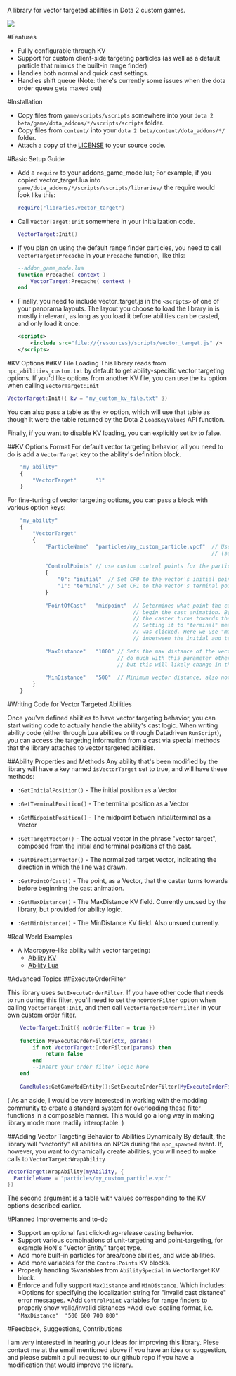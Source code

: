 A library for vector targeted abilities in Dota 2 custom games.

![](http://giant.gfycat.com/DisgustingKindBronco.gif)

#Features
* Fullly configurable through KV
* Support for custom client-side targeting particles (as well as a default particle that mimics the built-in range finder)
* Handles both normal and quick cast settings.
* Handles shift queue (Note: there's currently some issues when the dota order queue gets maxed out)

#Installation
* Copy files from `game/scripts/vscripts` somewhere into your `dota 2 beta/game/dota_addons/*/vscripts/scripts` folder.
* Copy files from `content/` into your `dota 2 beta/content/dota_addons/*/` folder.
* Attach a copy of the [LICENSE](https://github.com/kallisti-dev/vector_target/blob/master/LICENSE) to your source code.

#Basic Setup Guide
* Add a `require` to your addons_game_mode.lua; For example, if you copied vector_target.lua into `game/dota_addons/*/scripts/vscripts/libraries/` the require would look like this:

    ```lua
    require("libraries.vector_target")
    ```

* Call `VectorTarget:Init` somewhere in your initialization code.

    ```lua
    VectorTarget:Init()
    ```

* If you plan on using the default range finder particles, you need to call `VectorTarget:Precache` in your `Precache`  function, like this:

    ```lua
    --addon_game_mode.lua
    function Precache( context ) 
        VectorTarget:Precache( context )
    end
    ```

* Finally, you need to include vector_target.js in the `<scripts>` of one of your panorama layouts. 
  The layout you choose to load the library in is mostly irrelevant, as long as you load it before abilities
  can be casted, and only load it once.

    ```xml  
    <scripts>
        <include src="file://{resources}/scripts/vector_target.js" />
    </scripts>
    ```

#KV Options
##KV File Loading
This library reads from `npc_abilities_custom.txt` by default to get ability-specific vector targeting options. 
If you'd like options from another KV file, you can use the `kv` option when calling `VectorTarget:Init`

  ```lua
  VectorTarget:Init({ kv = "my_custom_kv_file.txt" })
  ```

You can also pass a table as the `kv` option, which will use that table as though it were the table returned by the Dota 2
`LoadKeyValues` API function.

Finally, if you want to disable KV loading, you can explicitly set `kv` to false.

##KV Options Format
For default vector targeting behavior, all you need to do is add a `VectorTarget` key to the ability's definition block.
  ```javascript
      "my_ability"
      {
          "VectorTarget"      "1"
      }
  ```    
For fine-tuning of vector targeting options, you can pass a block with various option keys:
```javascript
    "my_ability"
    {
        "VectorTarget"
        {
            "ParticleName"  "particles/my_custom_particle.vpcf"  // Use a custom particle system 
                                                                 // (set to 0 for no particle)
            
            "ControlPoints" // use custom control points for the particle
            {
                "0": "initial"  // Set CP0 to the vector's initial point (the first location clicked)
                "1": "terminal" // Set CP1 to the vector's terminal point (the second location clicked)
            }
            
            "PointOfCast"   "midpoint"  // Determines what point the caster must actually turn towards in order to 
                                        // begin the cast animation. By default this is set to "initial", which means
                                        // the caster turns towards the first point that was clicked.
                                        // Setting it to "terminal" means the caster will face the second point that
                                        // was clicked. Here we use "midpoint", which means the point of cast will be
                                        // inbetween the initial and terminal points.
                                        
            "MaxDistance"   "1000" // Sets the max distance of the vector. Currently this isn't enforced and we don't
                                   // do much with this parameter other than return it via GetMaxDistance,
                                   // but this will likely change in the future.
                                   
            "MinDistance"   "500"  // Minimum vector distance, also not fully supported yet.
        }
    }
```
#Writing Code for Vector Targeted Abilities

Once you've defined abilities to have vector targeting behavior, you can start writing code to actually handle the ability's
cast logic. When writing ability code (either through Lua abilities or through Datadriven `RunScript`), you can access the 
targeting information from a cast via special methods that the library attaches to vector targeted abilities.

##Ability Properties and Methods
Any ability that's been modified by the library will have a key named `isVectorTarget` set to true, and will have these methods:

* `:GetInitialPosition()` - The initial position as a Vector
    
* `:GetTerminalPosition()` - The terminal position as a Vector

* `:GetMidpointPosition()` - The midpoint betwen initial/terminal as a Vector

* `:GetTargetVector()` - The actual vector in the phrase "vector target", composed from the initial and terminal positions of the cast.
                     
* `:GetDirectionVector()` - The normalized target vector, indicating the direction in which the line was drawn.

* `:GetPointOfCast()` - The point, as a Vector, that the caster turns towards before beginning the cast animation.

* `:GetMaxDistance()` - The MaxDistance KV field. Currently unused by the library, but provided for ability logic.

* `:GetMinDistance()` - The MinDistance KV field. Also unsued currently.

#Real World Examples
* A Macropyre-like ability with vector targeting:
    * [Ability KV](https://github.com/kallisti-dev/WarOfExalts/blob/4aaf3c5db5ab4febd3e9ef1bd05c6529c4ca1a8a/game/dota_addons/warofexalts/scripts/npc/abilities/flameshaper_lava_wake.txt)
    * [Ability Lua](https://github.com/kallisti-dev/WarOfExalts/blob/6f62f8c5a21f0c837e9ac43bd34479230c10a76a/game/dota_addons/warofexalts/scripts/vscripts/heroes/flameshaper/flameshaper_lava_wake.lua)
 
#Advanced Topics
##ExecuteOrderFilter

This library uses `SetExecuteOrderFilter`. If you have other code that needs to run during this filter, you'll need to
set the `noOrderFilter` option when calling `VectorTarget:Init`, and then call `VectorTarget:OrderFilter` in your own custom order filter.
```lua
    VectorTarget:Init({ noOrderFilter = true })
    
    function MyExecuteOrderFilter(ctx, params)
        if not VectorTarget:OrderFilter(params) then
            return false
        end
        --insert your order filter logic here
    end
    
    GameRules:GetGameModEntity():SetExecuteOrderFilter(MyExecuteOrderFilter, {})
``` 
( As an aside, I would be very interested in working with the modding community to create a standard system for
 overloading these filter functions in a composable manner. This would go a long way in making library mode
 more readily interoptable. )
 
##Adding Vector Targeting Behavior to Abilities Dynamically
By default, the library will "vectorify" all abilities on NPCs during the `npc_spawned` event. If, however, you want to dynamically create abilities, you will need to make calls to `VectorTarget:WrapAbility`
```lua
VectorTarget:WrapAbility(myAbility, {
  ParticleName = "particles/my_custom_particle.vpcf"
})
```
The second argument is a table with values corresponding to the KV options described earlier.
 
#Planned Improvements and to-do
* Support an optional fast click-drag-release casting behavior.
* Support various combinations of unit-targeting and point-targeting, for example HoN's "Vector Entity" target type.
* Add more built-in particles for area/cone abilities, and wide abilities.
* Add more variables for the `ControlPoints` KV blocks.
* Properly handling %variables from `AbilitySpecial` in VectorTarget KV block.
* Enforce and fully support `MaxDistance` and `MinDistance`. Which includes:
    *Options for specifying the localization string for "invalid cast distance" error messages.
    *Add `ControlPoint` variables for range finders to properly show valid/invalid distances
    *Add level scaling format, i.e.  `"MaxDistance"  "500 600 700 800"`
  
#Feedback, Suggestions, Contributions

I am very interested in hearing your ideas for improving this library. Plese contact me at the email mentioned above
if you have an idea or suggestion, and please submit a pull request to our github repo if you have a modification
that would improve the library.

